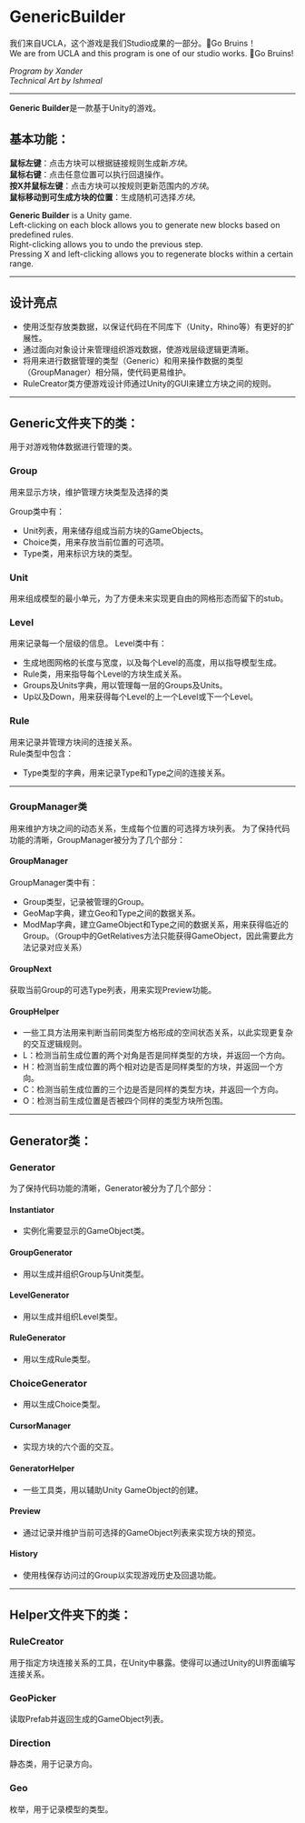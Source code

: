 # GenericBuilder

我们来自UCLA，这个游戏是我们Studio成果的一部分。🐻Go Bruins！   
We are from UCLA and this program is one of our studio works. 🐻Go Bruins! 

*Program by Xander*  
*Technical Art by Ishmeal*

---

**Generic Builder**是一款基于Unity的游戏。  

## 基本功能：  

**鼠标左键**：点击方块可以根据链接规则生成新*方块*。  
**鼠标右键**：点击任意位置可以执行回退操作。  
**按X并鼠标左键**：点击方块可以按规则更新范围内的*方块*。  
**鼠标移动到可生成方块的位置**：生成随机可选择*方块*。

**Generic Builder** is a Unity game.  
Left-clicking on each block allows you to generate new blocks based on predefined rules.  
Right-clicking allows you to undo the previous step.  
Pressing X and left-clicking allows you to regenerate blocks within a certain range.  

---

## 设计亮点  
- 使用泛型存放类数据，以保证代码在不同库下（Unity，Rhino等）有更好的扩展性。  
- 通过面向对象设计来管理组织游戏数据，使游戏层级逻辑更清晰。 
- 将用来进行数据管理的类型（Generic）和用来操作数据的类型（GroupManager）相分隔，使代码更易维护。  
- RuleCreator类方便游戏设计师通过Unity的GUI来建立方块之间的规则。 

---

## Generic文件夹下的类：
用于对游戏物体数据进行管理的类。  

### Group
用来显示方块，维护管理方块类型及选择的类  

Group类中有：
 - Unit列表，用来储存组成当前方块的GameObjects。 
 - Choice类，用来存放当前位置的可选项。  
 - Type类，用来标识方块的类型。 

### Unit  
用来组成模型的最小单元，为了方便未来实现更自由的网格形态而留下的stub。 

### Level
用来记录每一个层级的信息。 
Level类中有： 
- 生成地图网格的长度与宽度，以及每个Level的高度，用以指导模型生成。 
- Rule类，用来指导每个Level的方块生成关系。 
- Groups及Units字典，用以管理每一层的Groups及Units。  
- Up以及Down，用来获得每个Level的上一个Level或下一个Level。 

### Rule  
用来记录并管理方块间的连接关系。  
Rule类型中包含：  
- Type类型的字典，用来记录Type和Type之间的连接关系。 


---

### GroupManager类   

用来维护方块之间的动态关系，生成每个位置的可选择方块列表。 
为了保持代码功能的清晰，GroupManager被分为了几个部分：   

#### GroupManager 

GroupManager类中有：  
- Group类型，记录被管理的Group。  
- GeoMap字典，建立Geo和Type之间的数据关系。 
- ModMap字典，建立GameObject和Type之间的数据关系，用来获得临近的Group。（Group中的GetRelatives方法只能获得GameObject，因此需要此方法记录对应关系） 

#### GroupNext

获取当前Group的可选Type列表，用来实现Preview功能。

#### GroupHelper
- 一些工具方法用来判断当前同类型方格形成的空间状态关系，以此实现更复杂的交互逻辑规则。 
- L：检测当前生成位置的两个对角是否是同样类型的方块，并返回一个方向。  
- H：检测当前生成位置的两个相对边是否是同样类型的方块，并返回一个方向。  
- C：检测当前生成位置的三个边是否是同样的类型方块，并返回一个方向。  
- O：检测当前生成位置是否被四个同样的类型方块所包围。 

---

## Generator类：  

### Generator
为了保持代码功能的清晰，Generator被分为了几个部分：
#### Instantiator
- 实例化需要显示的GameObject类。
#### GroupGenerator
- 用以生成并组织Group与Unit类型。
#### LevelGenerator
- 用以生成并组织Level类型。
#### RuleGenerator
- 用以生成Rule类型。
### ChoiceGenerator
- 用以生成Choice类型。
#### CursorManager
- 实现方块的六个面的交互。
#### GeneratorHelper
- 一些工具类，用以辅助Unity GameObject的创建。
#### Preview
- 通过记录并维护当前可选择的GameObject列表来实现方块的预览。
#### History
- 使用栈保存访问过的Group以实现游戏历史及回退功能。

---

## Helper文件夹下的类：
### RuleCreator

用于指定方块连接关系的工具，在Unity中暴露。使得可以通过Unity的UI界面编写连接关系。 

### GeoPicker
读取Prefab并返回生成的GameObject列表。 

### Direction
静态类，用于记录方向。 

### Geo
枚举，用于记录模型的类型。 
